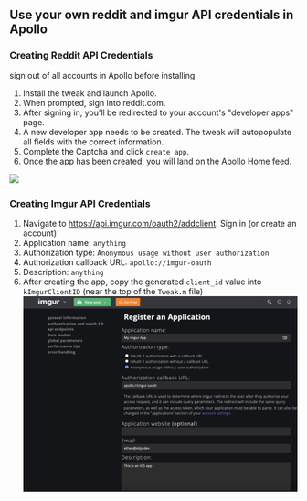 ## Use your own reddit and imgur API credentials in Apollo


### Creating Reddit API Credentials

sign out of all accounts in Apollo before installing

1. Install the tweak and launch Apollo.
2. When prompted, sign into reddit.com.
3. After signing in, you'll be redirected to your account's "developer apps" page.
4. A new developer app needs to be created. The tweak will autopopulate all fields with the correct information.
5. Complete the Captcha and click `create app`.
6. Once the app has been created, you will land on the Apollo Home feed.

![](img/credential-creation-flow.gif)

### Creating Imgur API Credentials

1. Navigate to https://api.imgur.com/oauth2/addclient. Sign in (or create an account)
2. Application name: `anything`
3. Authorization type: `Anonymous usage without user authorization`
4. Authorization callback URL: `apollo://imgur-oauth`
5. Description: `anything`
6. After creating the app, copy the generated `client_id` value into `kImgurClientID` (near the top of the `Tweak.m` file)
![](img/imgur-add-client.png)
